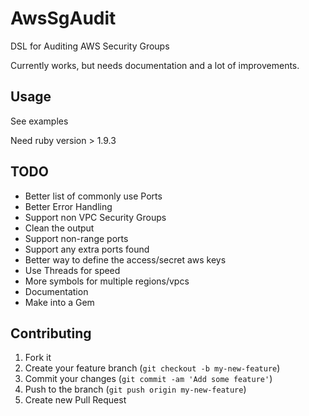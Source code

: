 # AwsSgAudit

DSL for Auditing AWS Security Groups

Currently works, but needs documentation and a lot of improvements.

## Usage

See examples

Need ruby version > 1.9.3

## TODO

- Better list of commonly use Ports
- Better Error Handling
- Support non VPC Security Groups
- Clean the output
- Support non-range ports
- Support any extra ports found
- Better way to define the access/secret aws keys
- Use Threads for speed
- More symbols for multiple regions/vpcs
- Documentation
- Make into a Gem

## Contributing

1. Fork it
2. Create your feature branch (`git checkout -b my-new-feature`)
3. Commit your changes (`git commit -am 'Add some feature'`)
4. Push to the branch (`git push origin my-new-feature`)
5. Create new Pull Request
